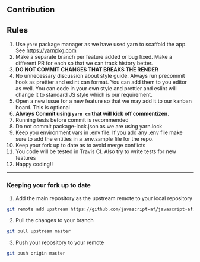 ## Contribution

## Rules

1.  Use `yarn` package manager as we have used yarn to scaffold the app. See
    https://yarnpkg.com
2.  Make a separate branch per feature added or bug fixed. Make a different PR
    for each so that we can track history better.
3.  **DO NOT COMMIT CHANGES THAT BREAKS THE RENDER**
4.  No unnecessary discussion about style guide. Always run precommit hook as
    prettier and eslint can format. You can add them to you editor as well. You
    can code in your own style and prettier and eslint will change it to standard
    JS style which is our requirement.
5.  Open a new issue for a new feature so that we may add it to our kanban board. This is optional
6.  **Always Commit using `yarn cm` that will kick off commentizen.**
7.  Running tests before commit is recommended
8.  Do not commit package-lock.json as we are using yarn.lock
9.  Keep you environment vars in .env file. If you add any .env file make sure to
    add the entities in a .env.sample file for the repo.
10. Keep your fork up to date as to avoid merge conflicts
11. You code will be tested in Travis CI. Also try to write tests for new features
12. Happy coding!!

---

### Keeping your fork up to date

1.  Add the main repository as the upstream remote to your local repository

```sh
git remote add upstream https://github.com/javascript-af/javascript-af.git
```

2.  Pull the changes to your branch

```sh
git pull upstream master
```

3.  Push your repository to your remote

```sh
git push origin master
```
